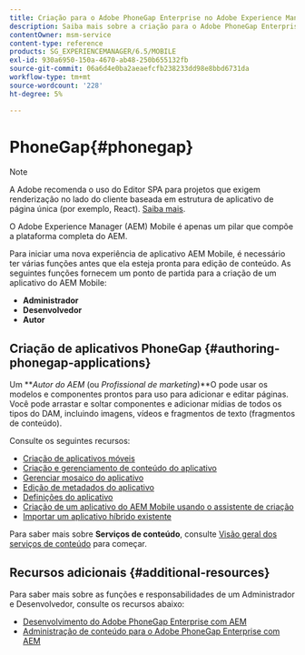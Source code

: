 ```yaml
---
title: Criação para o Adobe PhoneGap Enterprise no Adobe Experience Manager
description: Saiba mais sobre a criação para o Adobe PhoneGap Enterprise usando modelos e componentes para adicionar e editar páginas, arrastar e soltar componentes e adicionar mídia.
contentOwner: msm-service
content-type: reference
products: SG_EXPERIENCEMANAGER/6.5/MOBILE
exl-id: 930a6950-150a-4670-ab48-250b655132fb
source-git-commit: 06a6d4e0ba2aeaefcfb238233dd98e8bbd6731da
workflow-type: tm+mt
source-wordcount: '228'
ht-degree: 5%

---
```


# PhoneGap{#phonegap}

>[!NOTE]
>
>A Adobe recomenda o uso do Editor SPA para projetos que exigem renderização no lado do cliente baseada em estrutura de aplicativo de página única (por exemplo, React). [Saiba mais](/help/sites-developing/spa-overview.md).

O Adobe Experience Manager (AEM) Mobile é apenas um pilar que compõe a plataforma completa do AEM.

Para iniciar uma nova experiência de aplicativo AEM Mobile, é necessário ter várias funções antes que ela esteja pronta para edição de conteúdo. As seguintes funções fornecem um ponto de partida para a criação de um aplicativo do AEM Mobile:

* **Administrador**
* **Desenvolvedor**
* **Autor**

## Criação de aplicativos PhoneGap {#authoring-phonegap-applications}

Um ***Autor do AEM* (ou *Profissional de marketing*)**O pode usar os modelos e componentes prontos para uso para adicionar e editar páginas. Você pode arrastar e soltar componentes e adicionar mídias de todos os tipos do DAM, incluindo imagens, vídeos e fragmentos de texto (fragmentos de conteúdo).

Consulte os seguintes recursos:

* [Criação de aplicativos móveis](/help/mobile/phonegap-authoring-apps.md)
* [Criação e gerenciamento de conteúdo do aplicativo](/help/mobile/phonegap-manage-app-content.md)
* [Gerenciar mosaico do aplicativo](/help/mobile/phonegap-app-details-tile.md)
* [Edição de metadados do aplicativo](/help/mobile/phonegap-editmetadata.md)
* [Definições do aplicativo](/help/mobile/phonegap-app-definitions.md)
* [Criação de um aplicativo do AEM Mobile usando o assistente de criação](/help/mobile/phonegap-create-new-app.md)
* [Importar um aplicativo híbrido existente](/help/mobile/phonegap-adding-content-to-imported-app.md)

Para saber mais sobre **Serviços de conteúdo**, consulte [Visão geral dos serviços de conteúdo](/help/mobile/develop-content-as-a-service.md) para começar.

## Recursos adicionais {#additional-resources}

Para saber mais sobre as funções e responsabilidades de um Administrador e Desenvolvedor, consulte os recursos abaixo:

* [Desenvolvimento do Adobe PhoneGap Enterprise com AEM](/help/mobile/developing-in-phonegap.md)
* [Administração de conteúdo para o Adobe PhoneGap Enterprise com AEM](/help/mobile/administer-phonegap.md)
